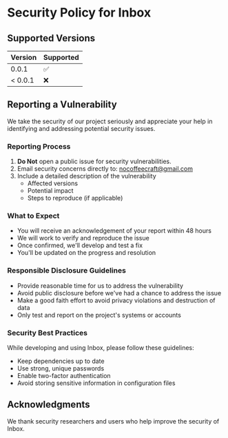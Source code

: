 # Security Policy for Inbox

## Supported Versions

| Version | Supported          |
|---------|-------------------|
| 0.0.1   | :white_check_mark:|
| < 0.0.1 | :x:               |

## Reporting a Vulnerability

We take the security of our project seriously and appreciate your help in identifying and addressing potential security issues.

### Reporting Process

1. **Do Not** open a public issue for security vulnerabilities.
2. Email security concerns directly to: nocoffeecraft@gmail.com
3. Include a detailed description of the vulnerability
   - Affected versions
   - Potential impact
   - Steps to reproduce (if applicable)

### What to Expect

- You will receive an acknowledgement of your report within 48 hours
- We will work to verify and reproduce the issue
- Once confirmed, we'll develop and test a fix
- You'll be updated on the progress and resolution

### Responsible Disclosure Guidelines

- Provide reasonable time for us to address the vulnerability
- Avoid public disclosure before we've had a chance to address the issue
- Make a good faith effort to avoid privacy violations and destruction of data
- Only test and report on the project's systems or accounts

### Security Best Practices

While developing and using Inbox, please follow these guidelines:
- Keep dependencies up to date
- Use strong, unique passwords
- Enable two-factor authentication
- Avoid storing sensitive information in configuration files

## Acknowledgments

We thank security researchers and users who help improve the security of Inbox.
